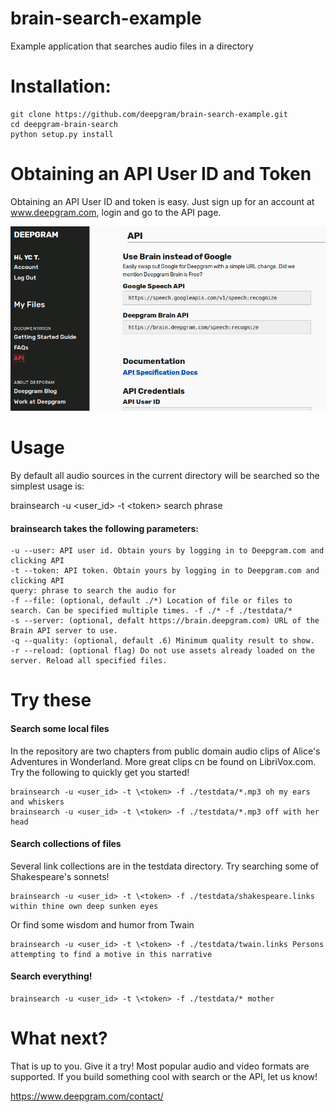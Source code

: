 # brain-search-example
Example application that searches audio files in a directory

# Installation:
    git clone https://github.com/deepgram/brain-search-example.git
    cd deepgram-brain-search
    python setup.py install

# Obtaining an API User ID and Token
Obtaining an API User ID and token is easy. Just sign up for an account at www.deepgram.com, login and go to the API page.

![Alt text](apipage.png?raw=true "API Page")
# Usage
By default all audio sources in the current directory will be searched so the simplest usage is:

brainsearch -u <user_id> -t \<token> search phrase

#### brainsearch takes the following parameters:
    -u --user: API user id. Obtain yours by logging in to Deepgram.com and clicking API
    -t --token: API token. Obtain yours by logging in to Deepgram.com and clicking API
    query: phrase to search the audio for
    -f --file: (optional, default ./*) Location of file or files to search. Can be specified multiple times. -f ./* -f ./testdata/*
    -s --server: (optional, defalt https://brain.deepgram.com) URL of the Brain API server to use.
    -q --quality: (optional, default .6) Minimum quality result to show.
    -r --reload: (optional flag) Do not use assets already loaded on the server. Reload all specified files.


# Try these

#### Search some local files
In the repository are two chapters from public domain audio clips of Alice's Adventures in Wonderland. More great clips cn be found on LibriVox.com. Try the following to quickly get you started!

    brainsearch -u <user_id> -t \<token> -f ./testdata/*.mp3 oh my ears and whiskers
    brainsearch -u <user_id> -t \<token> -f ./testdata/*.mp3 off with her head

#### Search collections of files
Several link collections are in the testdata directory. Try searching some of Shakespeare's sonnets!

    brainsearch -u <user_id> -t \<token> -f ./testdata/shakespeare.links within thine own deep sunken eyes

Or find some wisdom and humor from Twain

    brainsearch -u <user_id> -t \<token> -f ./testdata/twain.links Persons attempting to find a motive in this narrative

#### Search everything!

    brainsearch -u <user_id> -t \<token> -f ./testdata/* mother

# What next?
That is up to you. Give it a try! Most popular audio and video formats are supported. If you build something cool with search or the API, let us know!

https://www.deepgram.com/contact/

